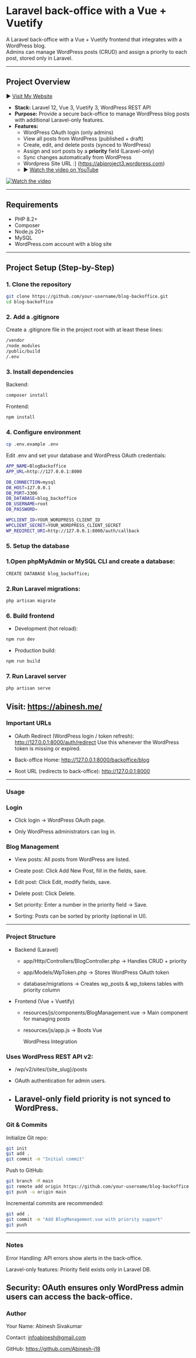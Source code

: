# Laravel back-office with a Vue + Vuetify 

A Laravel back-office with a Vue + Vuetify frontend that integrates with a WordPress blog.  
Admins can manage WordPress posts (CRUD) and assign a priority to each post, stored only in Laravel.

---

## Project Overview 

▶️ [Visit My Website](https://abinesh.me/)

- **Stack:** Laravel 12, Vue 3, Vuetify 3, WordPress REST API
- **Purpose:** Provide a secure back-office to manage WordPress blog posts with additional Laravel-only features.
- **Features:**
  - WordPress OAuth login (only admins)
  - View all posts from WordPress (published + draft)
  - Create, edit, and delete posts (synced to WordPress)
  - Assign and sort posts by a **priority** field (Laravel-only)
  - Sync changes automatically from WordPress
  - Wordpress Site URL :] (https://abiproject3.wordpress.com)
  - ▶️ [Watch the video on YouTube](https://www.youtube.com/watch?v=pG5QZNYZmho)


[![Watch the video](https://img.youtube.com/vi/pG5QZNYZmho/maxresdefault.jpg)](https://www.youtube.com/watch?v=pG5QZNYZmho)


---

## Requirements

- PHP 8.2+
- Composer
- Node.js 20+
- MySQL
- WordPress.com account with a blog site

---

## Project Setup (Step-by-Step)

### 1. Clone the repository
```bash
git clone https://github.com/your-username/blog-backoffice.git
cd blog-backoffice
```
### 2. Add a .gitignore
Create a .gitignore file in the project root with at least these lines:
```bash
/vendor
/node_modules
/public/build
/.env
```
### 3. Install dependencies
Backend:
```bash
composer install
```
Frontend:
```bash
npm install
```
### 4. Configure environment
```bash
cp .env.example .env
```
Edit .env and set your database and WordPress OAuth credentials:
```bash
APP_NAME=BlogBackoffice
APP_URL=http://127.0.0.1:8000

DB_CONNECTION=mysql
DB_HOST=127.0.0.1
DB_PORT=3306
DB_DATABASE=blog_backoffice
DB_USERNAME=root
DB_PASSWORD=

WPCLIENT_ID=YOUR_WORDPRESS_CLIENT_ID
WPCLIENT_SECRET=YOUR_WORDPRESS_CLIENT_SECRET
WP_REDIRECT_URI=http://127.0.0.1:8000/auth/callback
```
### 5. Setup the database
### 1.Open phpMyAdmin or MySQL CLI and create a database:
```bash
CREATE DATABASE blog_backoffice;
```
### 2.Run Laravel migrations:
```bash
php artisan migrate
```
### 6. Build frontend
- Development (hot reload):
```bash
npm run dev
```
- Production build:
```bash
npm run build
```
### 7. Run Laravel server
```bash
php artisan serve
```
Visit: https://abinesh.me/
---
### Important URLs

- OAuth Redirect (WordPress login / token refresh):
  http://127.0.0.1:8000/auth/redirect
  Use this whenever the WordPress token is missing or expired.

- Back-office Home:
  http://127.0.0.1:8000/backoffice/blog

- Root URL (redirects to back-office):
  http://127.0.0.1:8000
---
### Usage
### Login

- Click login → WordPress OAuth page.

- Only WordPress administrators can log in.

### Blog Management

- View posts: All posts from WordPress are listed.

- Create post: Click Add New Post, fill in the fields, save.

- Edit post: Click Edit, modify fields, save.

- Delete post: Click Delete.

- Set priority: Enter a number in the priority field → Save.

- Sorting: Posts can be sorted by priority (optional in UI).
---
  ### Project Structure

- Backend (Laravel)

  - app/Http/Controllers/BlogController.php → Handles CRUD + priority
 
  - app/Models/WpToken.php → Stores WordPress OAuth token
 
  - database/migrations → Creates wp_posts & wp_tokens tables with priority column

- Frontend (Vue + Vuetify)

  - resources/js/components/BlogManagement.vue → Main component for managing posts
 
  - resources/js/app.js → Boots Vue

    WordPress Integration

### Uses WordPress REST API v2:

- /wp/v2/sites/{site_slug}/posts

- OAuth authentication for admin users.

- Laravel-only field priority is not synced to WordPress.
  ---
### Git & Commits
Initialize Git repo:
  ```bash
  git init
  git add .
  git commit -m "Initial commit"
  ```
Push to GitHub:
```bash
git branch -M main
git remote add origin https://github.com/your-username/blog-backoffice.git
git push -u origin main
```

Incremental commits are recommended:
```bash
git add .
git commit -m "Add BlogManagement.vue with priority support"
git push
```
---
### Notes

Error Handling: API errors show alerts in the back-office.

Laravel-only features: Priority field exists only in Laravel DB.

Security: OAuth ensures only WordPress admin users can access the back-office.
---
### Author

Your Name: Abinesh Sivakumar

Contact: infoabinesh@gmail.com

GitHub: https://github.com/Abinesh-j18
